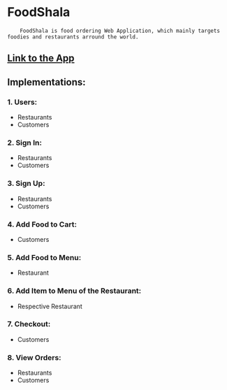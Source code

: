 # FoodShala 
        FoodShala is food ordering Web Application, which mainly targets foodies and restaurants arround the world.
## [Link to the App](https://foodshala.netlify.com)

## Implementations:

### 1. Users:
- Restaurants
- Customers

### 2. Sign In:
- Restaurants
- Customers

### 3. Sign Up:
- Restaurants
- Customers

### 4. Add Food to Cart:
- Customers

### 5. Add Food to Menu:
- Restaurant

### 6. Add Item to Menu of the Restaurant:
- Respective Restaurant

### 7. Checkout:
- Customers

### 8. View Orders:
- Restaurants
- Customers

